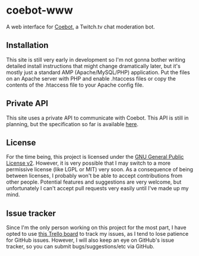 # coebot-www
A web interface for [Coebot](https://bitbucket.org/tucker_gardner/coebot), a Twitch.tv chat moderation bot.

## Installation
This site is still very early in development so I'm not gonna bother writing detailed install instructions that might change dramatically later, but it's mostly just a standard AMP (Apache/MySQL/PHP) application. Put the files on an Apache server with PHP and enable .htaccess files or copy the contents of the .htaccess file to your Apache config file.

## Private API
This site uses a private API to communicate with Coebot. This API is still in planning, but the specification so far is available [here](https://docs.google.com/document/d/1tQNETtRvTuSdGKEep57yuO_8J_YfjS5J3--Q6vH0Rcc/edit?usp=sharing).

## License
For the time being, this project is licensed under the [GNU General Public License v2](http://www.gnu.org/licenses/gpl-2.0.txt). However, it is very possible that I may switch to a more permissive license (like LGPL or MIT) very soon. As a consequence of being between licenses, I probably won't be able to accept contributions from other people. Potential features and suggestions are very welcome, but unfortunately I can't accept pull requests very easily until I've made up my mind.

## Issue tracker
Since I'm the only person working on this project for the most part, I have opted to use [this Trello board](https://trello.com/b/7hVc2TY1) to track my issues, as I tend to lose patience for GitHub issues. However, I will also keep an eye on GitHub's issue tracker, so you can submit bugs/suggestions/etc via GitHub.
